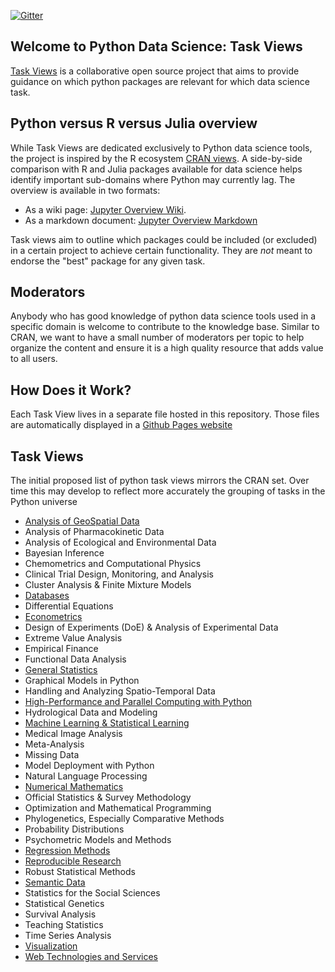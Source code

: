 [![Gitter](https://badges.gitter.im/open-risk/pythonDataScience.svg)](https://gitter.im/open-risk/pythonDataScience?utm_source=badge&utm_medium=badge&utm_campaign=pr-badge)

## Welcome to Python Data Science: Task Views
[Task Views](https://www.pythondatascience.org/) is a collaborative open source project that aims to provide guidance 
on which python packages are relevant for which data science task. 

## Python versus R versus Julia overview
While Task Views are dedicated exclusively to Python data science tools, the project is inspired by the R 
ecosystem [CRAN views](https://cran.r-project.org/web/views/). A side-by-side comparison with R and Julia packages 
available for data science helps identify important sub-domains where Python may currently lag. The overview is
available in two formats:
* As a wiki page: [Jupyter Overview Wiki](https://www.openriskmanual.org/wiki/Overview_of_the_Julia-Python-R_Universe). 
* As a markdown document: [Jupyter Overview Markdown](Overview.md)

Task views aim to outline which packages could be included (or excluded) in a certain project to achieve certain 
functionality. They are *not* meant to endorse the "best" package for any given task. 

## Moderators
Anybody who has good knowledge of python data science tools used in a specific domain is welcome to contribute to the 
knowledge base. Similar to CRAN, we want to have a small number of moderators per topic to help organize the content 
and ensure it is a high quality resource that adds value to all users.

## How Does it Work?
Each Task View lives in a separate file hosted in this repository. Those files are automatically displayed 
in a [Github Pages website](https://www.pythondatascience.org/)

## Task Views
The initial proposed list of python task views mirrors the CRAN set. Over time this may develop to 
reflect more accurately the grouping of tasks in the Python universe

* [Analysis of GeoSpatial Data](Geospatial.md)
* Analysis of Pharmacokinetic Data
* Analysis of Ecological and Environmental Data
* Bayesian Inference
* Chemometrics and Computational Physics
* Clinical Trial Design, Monitoring, and Analysis
* Cluster Analysis & Finite Mixture Models
* [Databases](Databases.md)
* Differential Equations
* [Econometrics](Econometrics.md)
* Design of Experiments (DoE) & Analysis of Experimental Data
* Extreme Value Analysis
* Empirical Finance
* Functional Data Analysis
* [General Statistics](Statistics.md)
* Graphical Models in Python
* Handling and Analyzing Spatio-Temporal Data
* [High-Performance and Parallel Computing with Python](HPC.md)
* Hydrological Data and Modeling
* [Machine Learning & Statistical Learning](MachineLearning.md)
* Medical Image Analysis
* Meta-Analysis
* Missing Data
* Model Deployment with Python
* Natural Language Processing
* [Numerical Mathematics](Mathematics.md)
* Official Statistics & Survey Methodology
* Optimization and Mathematical Programming
* Phylogenetics, Especially Comparative Methods
* Probability Distributions
* Psychometric Models and Methods
* [Regression Methods](Regression.md)
* [Reproducible Research](Reproducibility.md)
* Robust Statistical Methods
* [Semantic Data](SemanticData.md)
* Statistics for the Social Sciences
* Statistical Genetics
* Survival Analysis
* Teaching Statistics
* Time Series Analysis
* [Visualization](Visualization.md)
* [Web Technologies and Services](Web.md)

